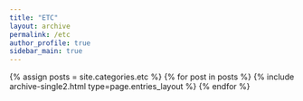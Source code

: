 ```yaml
---
title: "ETC"
layout: archive
permalink: /etc
author_profile: true
sidebar_main: true
---
```


{% assign posts = site.categories.etc %}
{% for post in posts %} {% include archive-single2.html type=page.entries_layout %} {% endfor %}